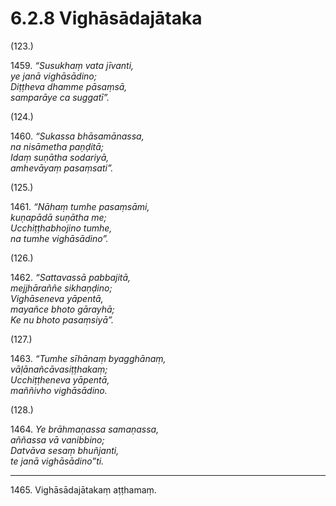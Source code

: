 # 6.2.8 Vighāsādajātaka

(123.)

1459\. _“Susukhaṃ vata jīvanti,_  
_ye janā vighāsādino;_  
_Diṭṭheva dhamme pāsaṃsā,_  
_samparāye ca suggatī”._  

(124.)

1460\. _“Sukassa bhāsamānassa,_  
_na nisāmetha paṇḍitā;_  
_Idaṃ suṇātha sodariyā,_  
_amhevāyaṃ pasaṃsati”._  

(125.)

1461\. _“Nāhaṃ tumhe pasaṃsāmi,_  
_kuṇapādā suṇātha me;_  
_Ucchiṭṭhabhojino tumhe,_  
_na tumhe vighāsādino”._  

(126.)

1462\. _“Sattavassā pabbajitā,_  
_mejjhāraññe sikhaṇḍino;_  
_Vighāseneva yāpentā,_  
_mayañce bhoto gārayhā;_  
_Ke nu bhoto pasaṃsiyā”._  

(127.)

1463\. _“Tumhe sīhānaṃ byagghānaṃ,_  
_vāḷānañcāvasiṭṭhakaṃ;_  
_Ucchiṭṭheneva yāpentā,_  
_maññivho vighāsādino._  

(128.)

1464\. _Ye brāhmaṇassa samaṇassa,_  
_aññassa vā vanibbino;_  
_Datvāva sesaṃ bhuñjanti,_  
_te janā vighāsādino”ti._  

---

1465\. Vighāsādajātakaṃ aṭṭhamaṃ.
